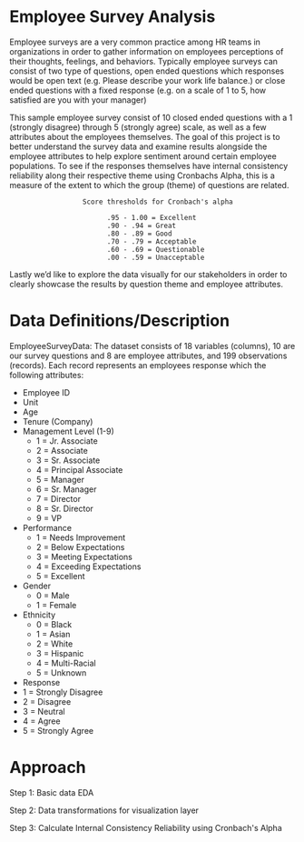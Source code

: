 Employee Survey Analysis
=============================================================

Employee surveys are a very common practice among HR teams in organizations in order to gather information on employees perceptions of their thoughts, feelings, and behaviors. Typically employee surveys can consist of two type of questions, open ended questions which responses would be open text (e.g. Please describe your work life balance.) or close ended questions with a fixed response (e.g. on a scale of 1 to 5, how satisfied are you with your manager)

This sample employee survey consist of 10 closed ended questions with a 1 (strongly disagree) through 5 (strongly agree) scale, as well as a few attributes about the employees themselves.  The goal of this project is to better understand the survey data and examine results alongside the employee attributes to help explore sentiment around certain employee populations. To see if the responses themselves have internal consistency reliability along their respective theme using Cronbachs Alpha, this is a measure of the extent to which the group (theme) of questions are related. 
                            
                      Score thresholds for Cronbach's alpha 
                      
                            .95 - 1.00 = Excellent
                            .90 - .94 = Great
                            .80 - .89 = Good
                            .70 - .79 = Acceptable
                            .60 - .69 = Questionable
                            .00 - .59 = Unacceptable

Lastly we’d like to explore the data visually for our stakeholders in order to clearly showcase the results by question theme and employee attributes. 


Data Definitions/Description
=============================================================

EmployeeSurveyData:
The dataset consists of 18 variables (columns), 10 are our survey questions and 8 are employee attributes, and 199 observations (records). Each record represents an employees response which the following attributes: 

- Employee ID
- Unit 
- Age
- Tenure (Company)
- Management Level (1-9) 
  - 1 = Jr. Associate
  - 2 = Associate
  - 3 = Sr. Associate
  - 4 = Principal Associate
  - 5 = Manager
  - 6 = Sr. Manager
  - 7 = Director
  - 8 = Sr. Director
  - 9 = VP
- Performance
  - 1 = Needs Improvement
  - 2 = Below Expectations
  - 3 = Meeting Expectations
  - 4 = Exceeding Expectations
  - 5 = Excellent
- Gender
  - 0 = Male
  - 1 = Female
- Ethnicity
  - 0 = Black
  - 1 = Asian
  - 2 = White
  - 3 = Hispanic
  - 4 = Multi-Racial
  - 5 = Unknown
- Response
 - 1 = Strongly Disagree
 - 2 = Disagree
 - 3 = Neutral
 - 4 = Agree
 - 5 = Strongly Agree



Approach
=============================================================
Step 1: 
Basic data EDA

Step 2: 
Data transformations for visualization layer

Step 3: 
Calculate Internal Consistency Reliability using Cronbach's Alpha
